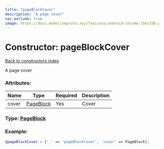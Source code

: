 ```yaml
---
title: "pageBlockCover"
description: "A page cover"
nav_exclude: true
image: https://docs.madelineproto.xyz/favicons/android-chrome-256x256.png
---
```

# Constructor: pageBlockCover  
[Back to constructors index](/API_docs/constructors/index.html)



A page cover

### Attributes:

| Name     |    Type       | Required | Description |
|----------|---------------|----------|-------------|
|cover|[PageBlock](/API_docs/types/PageBlock.html) | Yes|Cover|



### Type: [PageBlock](/API_docs/types/PageBlock.html)


### Example:

```php
$pageBlockCover = ['_' => 'pageBlockCover', 'cover' => PageBlock];
```  
